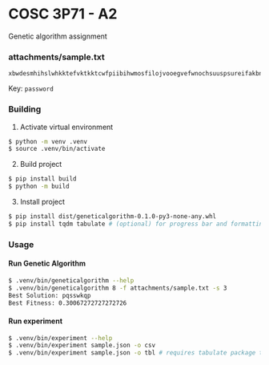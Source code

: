 # COSC 3P71 - A2
Genetic algorithm assignment

### attachments/sample.txt

```
xbwdesmhihslwhkktefvktkktcwfpiibihwmosfilojvooegvefwnochsuuspsureifakbnlalzsrsroiejwzgfpjczldokrceoahzshpbdwpcjstacgbarfwifwohylckafckzwwomlalghrtafchfetcgfpfrgxclwzocdctmjebx
```

Key: `password`

### Building
1. Activate virtual environment
```sh
$ python -m venv .venv
$ source .venv/bin/activate
```

2. Build project
```sh
$ pip install build
$ python -m build
```

3. Install project
```sh
$ pip install dist/geneticalgorithm-0.1.0-py3-none-any.whl
$ pip install tqdm tabulate # (optional) for progress bar and formatting output
```

### Usage
#### Run Genetic Algorithm
```sh
$ .venv/bin/geneticalgorithm --help
$ .venv/bin/geneticalgorithm 8 -f attachments/sample.txt -s 3
Best Solution: pqsswkqp
Best Fitness: 0.30067272727272726
```

#### Run experiment
```sh
$ .venv/bin/experiment --help
$ .venv/bin/experiment sample.json -o csv
$ .venv/bin/experiment sample.json -o tbl # requires tabulate package to be installed
```
